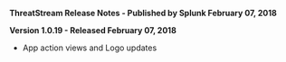 **ThreatStream Release Notes - Published by Splunk February 07, 2018**


**Version 1.0.19 - Released February 07, 2018**

* App action views and Logo updates
